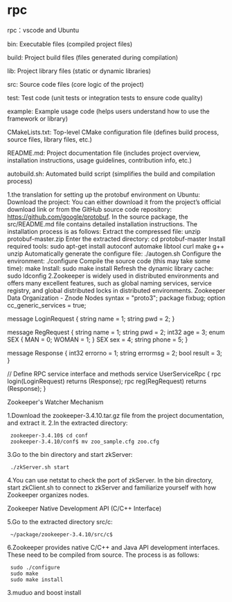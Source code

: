 # rpc
rpc：vscode and Ubuntu

bin: Executable files (compiled project files)

build: Project build files (files generated during compilation)

lib: Project library files (static or dynamic libraries)

src: Source code files (core logic of the project)

test: Test code (unit tests or integration tests to ensure code quality)

example: Example usage code (helps users understand how to use the framework or library)

CMakeLists.txt: Top-level CMake configuration file (defines build process, source files, library files, etc.)

README.md: Project documentation file (includes project overview, installation instructions, usage guidelines, contribution info, etc.)

autobuild.sh: Automated build script (simplifies the build and compilation process)

1.the translation for setting up the protobuf environment on Ubuntu:
  Download the project: You can either download it from the project’s official download link or from the GitHub source code repository: https://github.com/google/protobuf.
  In the source package, the src/README.md file contains detailed installation instructions. The installation process is as follows:
  Extract the compressed file:
  unzip protobuf-master.zip
  Enter the extracted directory:
  cd protobuf-master
  Install required tools:
  sudo apt-get install autoconf automake libtool curl make g++ unzip
  Automatically generate the configure file:
  ./autogen.sh
  Configure the environment:
  ./configure
  Compile the source code (this may take some time):
  make
  Install:
  sudo make install
  Refresh the dynamic library cache:
  sudo ldconfig
2.Zookeeper is widely used in distributed environments and offers many excellent features, such as global naming services, service registry, and global distributed locks in distributed environments.
  Zookeeper Data Organization - Znode Nodes
  syntax = "proto3";
  package fixbug;
  option cc_generic_services = true;
  
  message LoginRequest {
    string name = 1;
    string pwd = 2;
  }
  
  message RegRequest {
    string name = 1;
    string pwd = 2;
    int32 age = 3;
    enum SEX {
      MAN = 0;
      WOMAN = 1;
    }
    SEX sex = 4;
    string phone = 5;
  }
  
  message Response {
    int32 errorno = 1;
    string errormsg = 2;
    bool result = 3;
  }
  
  // Define RPC service interface and methods
  service UserServiceRpc {
    rpc login(LoginRequest) returns (Response);
    rpc reg(RegRequest) returns (Response);
  }

  Zookeeper's Watcher Mechanism
  
  1.Download the zookeeper-3.4.10.tar.gz file from the project documentation, and extract it.
  2.In the extracted directory:
  
     zookeeper-3.4.10$ cd conf
     zookeeper-3.4.10/conf$ mv zoo_sample.cfg zoo.cfg
  
  
  3.Go to the bin directory and start zkServer:
  
     ./zkServer.sh start
  
  
  4.You can use netstat to check the port of zkServer. In the bin directory, start zkClient.sh to connect to zkServer and familiarize yourself with how Zookeeper organizes nodes.
  
  Zookeeper Native Development API (C/C++ Interface)
  
  5.Go to the extracted directory src/c:
  
     ~/package/zookeeper-3.4.10/src/c$
  
  6.Zookeeper provides native C/C++ and Java API development interfaces. These need to be compiled from source. The process is as follows:
  
     sudo ./configure
     sudo make
     sudo make install
3.muduo and boost install
